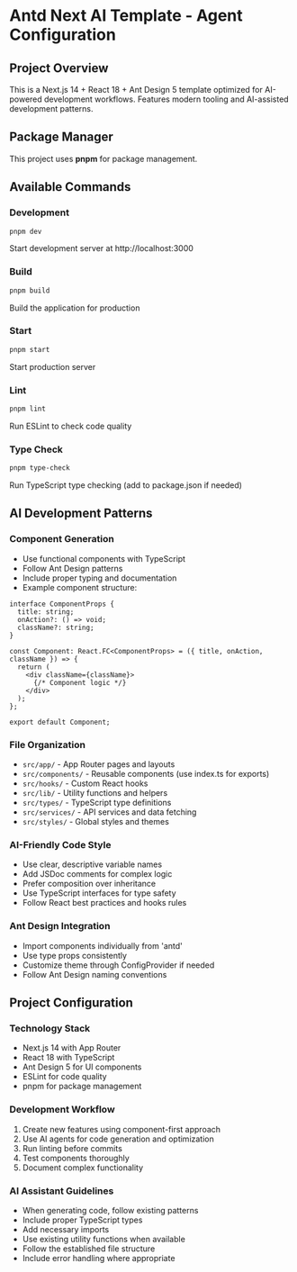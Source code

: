 # Antd Next AI Template - Agent Configuration

## Project Overview
This is a Next.js 14 + React 18 + Ant Design 5 template optimized for AI-powered development workflows. Features modern tooling and AI-assisted development patterns.

## Package Manager
This project uses **pnpm** for package management.

## Available Commands

### Development
```bash
pnpm dev
```
Start development server at http://localhost:3000

### Build
```bash
pnpm build
```
Build the application for production

### Start
```bash
pnpm start
```
Start production server

### Lint
```bash
pnpm lint
```
Run ESLint to check code quality

### Type Check
```bash
pnpm type-check
```
Run TypeScript type checking (add to package.json if needed)

## AI Development Patterns

### Component Generation
- Use functional components with TypeScript
- Follow Ant Design patterns
- Include proper typing and documentation
- Example component structure:

```tsx
interface ComponentProps {
  title: string;
  onAction?: () => void;
  className?: string;
}

const Component: React.FC<ComponentProps> = ({ title, onAction, className }) => {
  return (
    <div className={className}>
      {/* Component logic */}
    </div>
  );
};

export default Component;
```

### File Organization
- `src/app/` - App Router pages and layouts
- `src/components/` - Reusable components (use index.ts for exports)
- `src/hooks/` - Custom React hooks
- `src/lib/` - Utility functions and helpers
- `src/types/` - TypeScript type definitions
- `src/services/` - API services and data fetching
- `src/styles/` - Global styles and themes

### AI-Friendly Code Style
- Use clear, descriptive variable names
- Add JSDoc comments for complex logic
- Prefer composition over inheritance
- Use TypeScript interfaces for type safety
- Follow React best practices and hooks rules

### Ant Design Integration
- Import components individually from 'antd'
- Use type props consistently
- Customize theme through ConfigProvider if needed
- Follow Ant Design naming conventions

## Project Configuration

### Technology Stack
- Next.js 14 with App Router
- React 18 with TypeScript
- Ant Design 5 for UI components
- ESLint for code quality
- pnpm for package management

### Development Workflow
1. Create new features using component-first approach
2. Use AI agents for code generation and optimization
3. Run linting before commits
4. Test components thoroughly
5. Document complex functionality

### AI Assistant Guidelines
- When generating code, follow existing patterns
- Include proper TypeScript types
- Add necessary imports
- Use existing utility functions when available
- Follow the established file structure
- Include error handling where appropriate